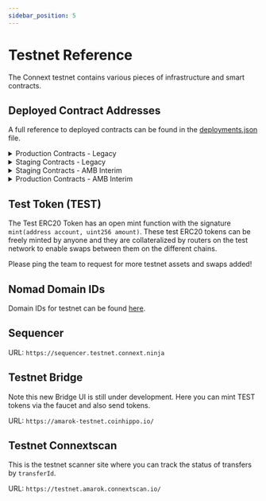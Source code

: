 ```yaml
---
sidebar_position: 5 
---
```


# Testnet Reference

The Connext testnet contains various pieces of infrastructure and smart contracts.

## Deployed Contract Addresses

A full reference to deployed contracts can be found in the [deployments.json](https://github.com/connext/nxtp/blob/main/packages/deployments/contracts/deployments.json) file.

<details>

  <summary>Production Contracts - Legacy</summary>

  ### Rinkeby (chainId: 4, domainId: 1111)

  <table>
    <tbody>
      <tr>
        <th>Contract</th>
        <th>Address</th>
      </tr>
      <tr>
        <td>Test Token ERC20 (TEST) [adopted]</td>
        <td>
          <a href="https://rinkeby.etherscan.io/address/0x3FFc03F05D1869f493c7dbf913E636C6280e0ff9">
            0x3FFc03F05D1869f493c7dbf913E636C6280e0ff9
          </a>
        </td>
      </tr>
      <tr>
        <td>Wrapped Ether ERC20 (madWETH) [representation]</td>
        <td>
          <a href="https://rinkeby.etherscan.io/address/0xF25927315D101aC04C631878570152658defa7Db">
            0xF25927315D101aC04C631878570152658defa7Db
          </a>
        </td>
      </tr>
      <tr>
        <td>Wrapped Ether ERC20 (WETH) [adopted]</td>
        <td>
          <a href="https://rinkeby.etherscan.io/address/0xc778417E063141139Fce010982780140Aa0cD5Ab">
            0xc778417E063141139Fce010982780140Aa0cD5Ab
          </a>
        </td>
      </tr>
      <tr>
        <td>ConnextHandler</td>
        <td>
          <a href="https://louper.dev/diamond/0x4cAA6358a3d9d1906B5DABDE60A626AAfD80186F?network=rinkeby">
            0x4cAA6358a3d9d1906B5DABDE60A626AAfD80186F
          </a>
        </td>
      </tr>
      <tr>
        <td>TokenRegistry</td>
        <td>
          <a href="https://rinkeby.etherscan.io/address/0x1A3BA482D98CCB858AEacB3B839f952390099cE6">
            0x1A3BA482D98CCB858AEacB3B839f952390099cE6
          </a>
        </td>
      </tr>
      <tr>
        <td>PromiseRouter</td>
        <td>
          <a href="https://rinkeby.etherscan.io/address/0xC02530858cE0260a1c4f214CF2d5b7c4E5986485">
            0xC02530858cE0260a1c4f214CF2d5b7c4E5986485
          </a>
        </td>
      </tr>
    </tbody>
  </table>

  ### Goerli (chainId: 5, domainId: 3331)

  <table>
    <tbody>
      <tr>
        <th>Contract</th>
        <th>Address</th>
      </tr>
      <tr>
        <td>Test Token ERC20 (TEST) [canonical]</td>
        <td>
          <a href="https://goerli.etherscan.io/address/0x26FE8a8f86511d678d031a022E48FfF41c6a3e3b">
            0x26FE8a8f86511d678d031a022E48FfF41c6a3e3b
          </a>
        </td>
      </tr>
      <tr>
        <td>Wrapped Ether ERC20 (WETH) [canonical]</td>
        <td>
          <a href="https://goerli.etherscan.io/address/0xB4FBF271143F4FBf7B91A5ded31805e42b2208d6">
            0xB4FBF271143F4FBf7B91A5ded31805e42b2208d6
          </a>
        </td>
      </tr>
      <tr>
        <td>ConnextHandler</td>
        <td>
          <a href="https://louper.dev/diamond/0x6c9a905Ab3f4495E2b47f5cA131ab71281E0546e?network=goerli">
            0x6c9a905Ab3f4495E2b47f5cA131ab71281E0546e
          </a>
        </td>
      </tr>
      <tr>
        <td>TokenRegistry</td>
        <td>
          <a href="https://goerli.etherscan.io/address/0x51192fD98635FD32C2bfc0A2F4e362D864A4B8b1">
            0x51192fD98635FD32C2bfc0A2F4e362D864A4B8b1
          </a>
        </td>
      </tr>
      <tr>
        <td>PromiseRouter</td>
        <td>
          <a href="https://goerli.etherscan.io/address/0xD7DAE26f3C54CEE823a02C6fD25d4301860F2B33">
            0xD7DAE26f3C54CEE823a02C6fD25d4301860F2B33
          </a>
        </td>
      </tr>
    </tbody>
  </table>

  ### Mumbai (chainId: 80001, domainId: 9991)

  <table>
      <tbody>
        <tr>
          <th>Contract</th>
          <th>Address</th>
        </tr>
        <tr>
          <td>Test Token ERC20 (TEST) [adopted]</td>
          <td>
            <a href="https://mumbai.polygonscan.com/address/0x21c5a4dAeAf9625c781Aa996E9229eA95EE4Ff77">
              0x21c5a4dAeAf9625c781Aa996E9229eA95EE4Ff77
            </a>
          </td>
        </tr>
      <tr>
        <td>Wrapped Ether ERC20 (madWETH) [representation]</td>
        <td>
          <a href="https://mumbai.polygonscan.com/address/0x4E2FCcA06dA37869047d84b82364d1831E5aa7E1">
            0x4E2FCcA06dA37869047d84b82364d1831E5aa7E1
          </a>
        </td>
      </tr>
      <tr>
        <td>Wrapped Ether ERC20 (WETH) [adopted]</td>
        <td>
          <a href="https://mumbai.polygonscan.com/address/0xA6FA4fB5f76172d178d61B04b0ecd319C5d1C0aa">
            0xA6FA4fB5f76172d178d61B04b0ecd319C5d1C0aa
          </a>
        </td>
      </tr>
        <tr>
          <td>ConnextHandler</td>
          <td>
            <a href="https://louper.dev/diamond/0x765cbd312ad84A791908000DF58d879e4eaf768b?network=mumbai">
              0x765cbd312ad84A791908000DF58d879e4eaf768b
            </a>
          </td>
        </tr>
        <tr>
          <td>TokenRegistry</td>
          <td>
            <a href="https://mumbai.polygonscan.com/address/0xB4dd8604E6E720A5a2a47a82920707A825cEF995">
              0xB4dd8604E6E720A5a2a47a82920707A825cEF995
            </a>
          </td>
        </tr>
        <tr>
          <td>PromiseRouter</td>
          <td>
            <a href="https://mumbai.polygonscan.com/address/0xFe391d6ca29085075C2483efB3E0Ba125cd6EE1e">
              0xFe391d6ca29085075C2483efB3E0Ba125cd6EE1e
            </a>
          </td>
        </tr>
      </tbody>
    </table>

</details>

<details>

  <summary>Staging Contracts - Legacy</summary>

  ### Rinkeby Staging (chainId: 4, domainId: 1111)

  <table>
    <tbody>
      <tr>
        <th>Contract</th>
        <th>Address</th>
      </tr>
      <tr>
        <td>Test Token (TEST ERC20)</td>
        <td>
          <a href="https://rinkeby.etherscan.io/address/0x3FFc03F05D1869f493c7dbf913E636C6280e0ff9">
            0x3FFc03F05D1869f493c7dbf913E636C6280e0ff9
          </a>
        </td>
      </tr>
    <tr>
      <td>Wrapped Ether ERC20 (madWETH) [representation]</td>
      <td>
        <a href="https://rinkeby.etherscan.io/address/0xF25927315D101aC04C631878570152658defa7Db">
          0xF25927315D101aC04C631878570152658defa7Db
        </a>
      </td>
    </tr>
    <tr>
      <td>Wrapped Ether ERC20 (WETH) [adopted]</td>
      <td>
        <a href="https://rinkeby.etherscan.io/address/0xc778417E063141139Fce010982780140Aa0cD5Ab">
          0xc778417E063141139Fce010982780140Aa0cD5Ab
        </a>
      </td>
    </tr>
      <tr>
        <td>ConnextHandler</td>
        <td>
          <a href="https://louper.dev/diamond/0x9312a6F77865811b19A34eB2599D505eA0B8041e?network=rinkeby">
            0x9312a6F77865811b19A34eB2599D505eA0B8041e
          </a>
        </td>
      </tr>
      <tr>
        <td>TokenRegistry</td>
        <td>
          <a href="https://rinkeby.etherscan.io/address/0x73D79FF2De476ac98587dA42c521DBE81bbD532E">
            0x73D79FF2De476ac98587dA42c521DBE81bbD532E
          </a>
        </td>
      </tr>
      <tr>
        <td>PromiseRouter</td>
        <td>
          <a href="https://rinkeby.etherscan.io/address/0xfeF7bFAb9977Bc45B86f8E8587BD71fDf68567a6">
            0xfeF7bFAb9977Bc45B86f8E8587BD71fDf68567a6
          </a>
        </td>
      </tr>
    </tbody>
  </table>

  ### Goerli Staging (chainId: 5, domainId: 3331)

  <table>
    <tbody>
      <tr>
        <th>Contract</th>
        <th>Address</th>
      </tr>
      <tr>
        <td>Test Token (TEST ERC20)</td>
        <td>
          <a href="https://goerli.etherscan.io/address/0x26FE8a8f86511d678d031a022E48FfF41c6a3e3b">
            0x26FE8a8f86511d678d031a022E48FfF41c6a3e3b
          </a>
        </td>
      </tr>
    <tr>
      <td>Wrapped Ether ERC20 (WETH) [canonical]</td>
      <td>
        <a href="https://goerli.etherscan.io/address/0xB4FBF271143F4FBf7B91A5ded31805e42b2208d6">
          0xB4FBF271143F4FBf7B91A5ded31805e42b2208d6
        </a>
      </td>
    </tr>
      <tr>
        <td>ConnextHandler</td>
        <td>
          <a href="https://louper.dev/diamond/0xc79f8361e8cAC168a66411242C20c239225E78D4?network=goerli">
            0xc79f8361e8cAC168a66411242C20c239225E78D4
          </a>
        </td>
      </tr>
      <tr>
        <td>TokenRegistry</td>
        <td>
          <a href="https://goerli.etherscan.io/address/0x9A504e699a22B8A52fBD1F60aE2EA6fBf1BA0e40">
            0x9A504e699a22B8A52fBD1F60aE2EA6fBf1BA0e40
          </a>
        </td>
      </tr>
      <tr>
        <td>PromiseRouter</td>
        <td>
          <a href="https://goerli.etherscan.io/address/0x36d0931ABcD519cF9EBcfBa7909B90628a43772a">
            0x36d0931ABcD519cF9EBcfBa7909B90628a43772a
          </a>
        </td>
      </tr>
    </tbody>
  </table>

  ### Mumbai Staging (chainId: 80001, domainId: 9991)

  <table>
    <tbody>
      <tr>
        <th>Contract</th>
        <th>Address</th>
      </tr>
      <tr>
        <td>Test Token (TEST ERC20)</td>
        <td>
          <a href="https://mumbai.polygonscan.com/address/0x21c5a4dAeAf9625c781Aa996E9229eA95EE4Ff77">
            0x21c5a4dAeAf9625c781Aa996E9229eA95EE4Ff77
          </a>
        </td>
      </tr>
    <tr>
      <td>Wrapped Ether ERC20 (madWETH) [representation]</td>
      <td>
        <a href="https://mumbai.polygonscan.com/address/0x4E2FCcA06dA37869047d84b82364d1831E5aa7E1">
          0x4E2FCcA06dA37869047d84b82364d1831E5aa7E1
        </a>
      </td>
    </tr>
    <tr>
      <td>Wrapped Ether ERC20 (WETH) [adopted]</td>
      <td>
        <a href="https://mumbai.polygonscan.com/address/0xA6FA4fB5f76172d178d61B04b0ecd319C5d1C0aa">
          0xA6FA4fB5f76172d178d61B04b0ecd319C5d1C0aa
        </a>
      </td>
    </tr>
      <tr>
        <td>ConnextHandler</td>
        <td>
          <a href="https://louper.dev/diamond/0xf21Ad79d25d3E2eCAEe99e09c237EfDD83fdAfEB?network=mumbai">
            0xf21Ad79d25d3E2eCAEe99e09c237EfDD83fdAfEB
          </a>
        </td>
      </tr>
      <tr>
        <td>TokenRegistry</td>
        <td>
          <a href="https://mumbai.polygonscan.com/address/0x655CbDD0D91C2966A3d8768A395BFB195195D7D7">
            0x655CbDD0D91C2966A3d8768A395BFB195195D7D7
          </a>
        </td>
      </tr>
      <tr>
        <td>PromiseRouter</td>
        <td>
          <a href="https://rinkeby.etherscan.io/address/0xF261345AeF655c02Dea4703ddf2B4b23119f4ce8">
            0xF261345AeF655c02Dea4703ddf2B4b23119f4ce8
          </a>
        </td>
      </tr>
    </tbody>
  </table>

</details>

<details>

  <summary>Staging Contracts - AMB Interim</summary>

  ### Goerli Staging (chainId: 5, domainId: 1735353714)

  <table>
    <tbody>
      <tr>
        <th>Contract</th>
        <th>Address</th>
      </tr>
      <tr>
        <td>Test Token (TEST ERC20)</td>
        <td>
          <a href="https://goerli.etherscan.io/address/0x30C687780AD7946d77C62b3413A95D5126B57cA1">
            0x30C687780AD7946d77C62b3413A95D5126B57cA1
          </a>
        </td>
      </tr>
      <tr>
        <td>ConnextHandler</td>
        <td>
          <a href="https://louper.dev/diamond/0x8664bE4C5C12c718838b5dCd8748B66F3A0f6A18?network=goerli">
            0x8664bE4C5C12c718838b5dCd8748B66F3A0f6A18
          </a>
        </td>
      </tr>
      <tr>
        <td>TokenRegistry</td>
        <td>
          <a href="https://goerli.etherscan.io/address/0x458a2AE80fbe7e043ec18b62515423e63Ee5cBed">
            0x458a2AE80fbe7e043ec18b62515423e63Ee5cBed
          </a>
        </td>
      </tr>
      <tr>
        <td>PromiseRouter</td>
        <td>
          <a href="https://goerli.etherscan.io/address/0x3E3d48C7636A446C59423C95A89F1dE40f3a1F22">
            0x3E3d48C7636A446C59423C95A89F1dE40f3a1F22
          </a>
        </td>
      </tr>
    </tbody>
  </table>

  ### Optimism-Goerli (chainId: 420, domainId: 1735356532)

  <table>
    <tbody>
      <tr>
        <th>Contract</th>
        <th>Address</th>
      </tr>
      <tr>
        <td>Test Token (TEST ERC20)</td>
        <td>
          <a href="https://blockscout.com/optimism/goerli/address/0xf21Ad79d25d3E2eCAEe99e09c237EfDD83fdAfEB">
            0xf21Ad79d25d3E2eCAEe99e09c237EfDD83fdAfEB
          </a>
        </td>
      </tr>
      <tr>
        <td>ConnextHandler</td>
        <td>
          <a href="https://blockscout.com/optimism/goerli/address/0xB7CF5324641bD9F82903504c56c9DE2193B4822F">
            0xB7CF5324641bD9F82903504c56c9DE2193B4822F
          </a>
        </td>
      </tr>
      <tr>
        <td>TokenRegistry</td>
        <td>
          <a href="https://blockscout.com/optimism/goerli/address/0x35d3a7C14de030dC9a1375009620c99369827a5E">
            0x35d3a7C14de030dC9a1375009620c99369827a5E
          </a>
        </td>
      </tr>
      <tr>
        <td>PromiseRouter</td>
        <td>
          <a href="https://blockscout.com/optimism/goerli/address/0xdd247dc5C3f446825FB00eA5bA074B6BAE8E2cae">
            0xdd247dc5C3f446825FB00eA5bA074B6BAE8E2cae
          </a>
        </td>
      </tr>
    </tbody>
  </table>

</details>

<details>

  <summary>Production Contracts - AMB Interim</summary>

  ### Ethereum (chainId: 1, domainId: 6648936)

  <table>
    <tbody>
      <tr>
        <th>Contract</th>
        <th>Address</th>
      </tr>
      <tr>
        <td>Test Token (TEST ERC20)</td>
        <td>
          <a href="https://goerli.etherscan.io">
            TBD
          </a>
        </td>
      </tr>
      <tr>
        <td>ConnextHandler</td>
        <td>
          <a href="https://louper.dev">
            TBD
          </a>
        </td>
      </tr>
      <tr>
        <td>TokenRegistry</td>
        <td>
          <a href="https://goerli.etherscan.io">
            TBD
          </a>
        </td>
      </tr>
      <tr>
        <td>PromiseRouter</td>
        <td>
          <a href="https://goerli.etherscan.io">
            TBD
          </a>
        </td>
      </tr>
    </tbody>
  </table>

  ### Optimism (chainId: TBD, domainId: TBD)

  <table>
    <tbody>
      <tr>
        <th>Contract</th>
        <th>Address</th>
      </tr>
      <tr>
        <td>Test Token (TEST ERC20)</td>
        <td>
          <a href="https://goerli.etherscan.io">
            TBD
          </a>
        </td>
      </tr>
      <tr>
        <td>ConnextHandler</td>
        <td>
          <a href="https://louper.dev">
            TBD
          </a>
        </td>
      </tr>
      <tr>
        <td>TokenRegistry</td>
        <td>
          <a href="https://goerli.etherscan.io">
            TBD
          </a>
        </td>
      </tr>
      <tr>
        <td>PromiseRouter</td>
        <td>
          <a href="https://goerli.etherscan.io">
            TBD
          </a>
        </td>
      </tr>
    </tbody>
  </table>

  ### Arbitrum (chainId: TBD, domainId: TBD)

  <table>
    <tbody>
      <tr>
        <th>Contract</th>
        <th>Address</th>
      </tr>
      <tr>
        <td>Test Token (TEST ERC20)</td>
        <td>
          <a href="https://goerli.etherscan.io">
            TBD
          </a>
        </td>
      </tr>
      <tr>
        <td>ConnextHandler</td>
        <td>
          <a href="https://louper.dev">
            TBD
          </a>
        </td>
      </tr>
      <tr>
        <td>TokenRegistry</td>
        <td>
          <a href="https://goerli.etherscan.io">
            TBD
          </a>
        </td>
      </tr>
      <tr>
        <td>PromiseRouter</td>
        <td>
          <a href="https://goerli.etherscan.io">
            TBD
          </a>
        </td>
      </tr>
    </tbody>
  </table>

</details>

## Test Token (TEST)

The Test ERC20 Token has an open mint function with the signature `mint(address account, uint256 amount)`. These test ERC20 tokens can be freely minted by anyone and they are collateralized by routers on the test network to enable swaps between them on the different chains.

Please ping the team to request for more testnet assets and swaps added!

## Nomad Domain IDs

Domain IDs for testnet can be found [here](https://docs.nomad.xyz/developers/environments/domain-chain-ids).

## Sequencer

URL: `https://sequencer.testnet.connext.ninja`

## Testnet Bridge

Note this new Bridge UI is still under development. Here you can mint TEST tokens via the faucet and also send tokens. 

URL: `https://amarok-testnet.coinhippo.io/`

## Testnet Connextscan

This is the testnet scanner site where you can track the status of transfers by `transferId`. 

URL: `https://testnet.amarok.connextscan.io/`
